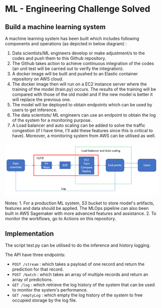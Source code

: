 # ML - Engineering Challenge Solved

## Build a machine learning system

A machine learning system has been built which includes following components and operations (as depicted in below diagram) :
1. Data scientists/ML engineers develop or make adjustment/s to the codes and push them to this Github repository.
2. The Github takes action to achieve continuous integration of the codes (an unit test will be carried out to verify the integration).
3. A docker image will be built and pushed to an Elastic container repository on AWS cloud.
4. The docker image then will run on a EC2 instance server where the training of the model (train.py) occurs. The results of the training will be compared with those of the old model and if the new model is better it will replace the previous one.
5. The model will be deployed to obtain endpoints which can be used by users to get inference.
6. The data scientists/ ML engineers can use an endpoint to obtain the log of the system for a monitoring purpose.
7. A Load balancer and auto scaling can be added to solve the traffic congestion (if I have time, I'll add these features since this is critical to have). Moreover, a monitoring system from AWS can be utilised as well.

    
![MLOps_Architecture.png](MLOps_Architecture.png)

Notes: 1. For a production ML system, S3 bucket to store model's artifacts, features and data should be applied. The MLOps pipeline can also been built in AWS Sagemaker with more advanced features and assistance.
2. To monitor the workflows, go to Actions on this repository.

## Implementation
The script test.py can be utilised to do the inference and history logging.

The API have three endpoints:
- `POST /stream` : which takes a payload of one record and return the prediction for that record.
- `POST /batch` : which takes an array of multiple records and return an array of predictions.
- `GET /log` : which retrieve the log history of the system that can be used to monitor the system's performance.
- `GET /emptyLog` : which empty the log history of the system to free occupied storage by the log file.



